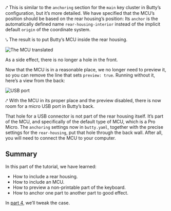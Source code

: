 ⤤ This is similar to the `anchoring` section for the `main` key cluster in
Butty’s configuration, but it’s more detailed. We have specified that the MCU’s
position should be based on the rear housing’s position: Its `anchor` is the
automatically defined name `rear-housing-interior` instead of the implicit
default `origin` of the coordinate system.

⤥ The result is to put Butty’s MCU inside the rear housing.

![The MCU translated](img/butty/mcu-3-inplace.png)

As a side effect, there is no longer a hole in the front.

Now that the MCU is in a reasonable place, we no longer need to preview it, so
you can remove the line that sets `preview: true`. Running without it, here’s a
view from the back:

![USB port](img/butty/mcu-4-port.png)

⤤ With the MCU in its proper place and the preview disabled, there is now room
for a micro USB port in Butty’s back.

That hole for a USB connector is not part of the rear housing itself. It’s part
of the MCU, and specifically of the default type of MCU, which is a Pro Micro.
The `anchoring` settings now in `butty.yaml`, together with the precise
settings for the `rear-housing`, put that hole through the back wall. After
all, you will need to connect the MCU to your computer.

## Summary

In this part of the tutorial, we have learned:

* How to include a rear housing.
* How to include an MCU.
* How to preview a non-printable part of the keyboard.
* How to anchor one part to another part to good effect.

In [part 4](tutorial-1d.md), we’ll tweak the case.
